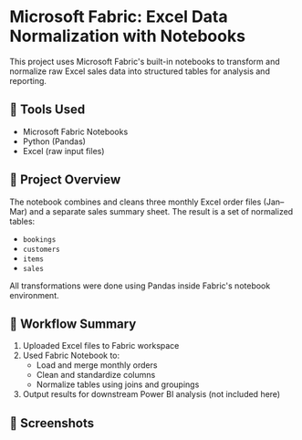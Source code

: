 # Microsoft Fabric: Excel Data Normalization with Notebooks

This project uses Microsoft Fabric's built-in notebooks to transform and normalize raw Excel sales data into structured tables for analysis and reporting.

## 🧰 Tools Used

- Microsoft Fabric Notebooks
- Python (Pandas)
- Excel (raw input files)

## 📁 Project Overview

The notebook combines and cleans three monthly Excel order files (Jan–Mar) and a separate sales summary sheet. The result is a set of normalized tables:

- `bookings`
- `customers`
- `items`
- `sales`

All transformations were done using Pandas inside Fabric's notebook environment.

## 🧪 Workflow Summary

1. Uploaded Excel files to Fabric workspace
2. Used Fabric Notebook to:
   - Load and merge monthly orders
   - Clean and standardize columns
   - Normalize tables using joins and groupings
3. Output results for downstream Power BI analysis (not included here)

## 📸 Screenshots
